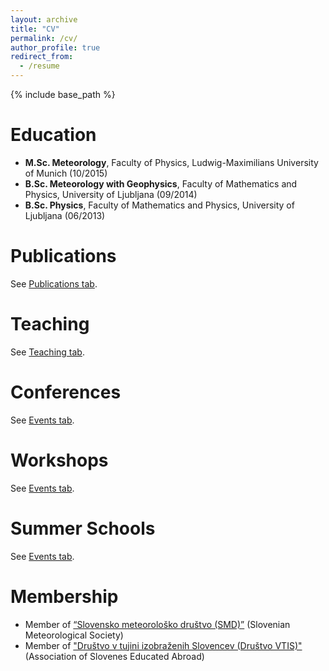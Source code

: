 ```yaml
---
layout: archive
title: "CV"
permalink: /cv/
author_profile: true
redirect_from:
  - /resume
---
```


{% include base_path %}


Education
======
* **M.Sc. Meteorology**, Faculty of Physics, Ludwig-Maximilians University of Munich (10/2015)
* **B.Sc. Meteorology with Geophysics**, Faculty of Mathematics and Physics, University of Ljubljana (09/2014)
* **B.Sc. Physics**, Faculty of Mathematics and Physics, University of Ljubljana (06/2013)

Publications
======
See [Publications tab](https://ninacrnivec.github.io/publications/).
  
Teaching
======
See [Teaching tab](https://ninacrnivec.github.io/teaching/).
  
Conferences
======
See [Events tab](https://ninacrnivec.github.io/events/).

Workshops
======
See [Events tab](https://ninacrnivec.github.io/events/).

Summer Schools
======
See [Events tab](https://ninacrnivec.github.io/events/).
  
Membership
======
* Member of [“Slovensko meteorološko društvo (SMD)”](http://www.smd.v-izdelavi.si/domov/) (Slovenian Meteorological Society)
* Member of ["Društvo v tujini izobraženih Slovencev (Društvo VTIS)"](https://www.drustvovtis.si/) (Association of Slovenes Educated Abroad) 
